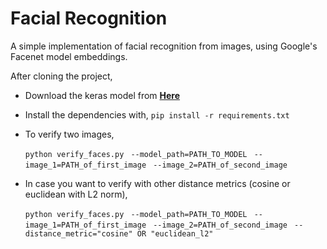 # Facial Recognition

A simple implementation of facial recognition from images, using Google's Facenet model embeddings.

After cloning the project,


- Download the keras model from **[Here](https://drive.google.com/open?id=1pwQ3H4aJ8a6yyJHZkTwtjcL4wYWQb7bn)**


- Install the dependencies with,  `pip install -r requirements.txt`

- To verify two images,


    `python verify_faces.py `
        `--model_path=PATH_TO_MODEL `
        `--image_1=PATH_of_first_image `
        `--image_2=PATH_of_second_image `


- In case you want to verify with other distance metrics (cosine or euclidean with L2 norm),


    `python verify_faces.py `
        `--model_path=PATH_TO_MODEL `
        `--image_1=PATH_of_first_image `
        `--image_2=PATH_of_second_image `
        `--distance_metric="cosine" OR "euclidean_l2"`